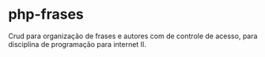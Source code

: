 # php-frases
Crud para organização de frases e autores com de controle de acesso, para disciplina de programação para internet II.
